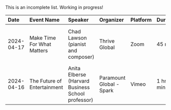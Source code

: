 This is an incomplete list. Working in progress!

|    Date     |  Event Name   | Speaker      | Organizer  |  Platform  |   Duration         |  Key Topics    |    Label   | Comment |
| :---        | :----         | :----        | :----      | :----      |   :------          |:----              |:----       |:----    |
| 2024-04-17  | Make Time For What Matters | Chad Lawson (pianist and composer) | Thrive Global |  Zoom  | 45 mins | Music, mindfulness, and prioritizing our passions  |  Self-care | Peaceful and relaxing |
| 2024-04-16  | The Future of Entertainment | Anita Elberse (Harvard Business School professor) | Paramount Global - Spark | Vimeo | 1 hr 15 mins | Blockbuster, Superstars, Technology  | Media industry | Very informative, insightful, and inspiring |
